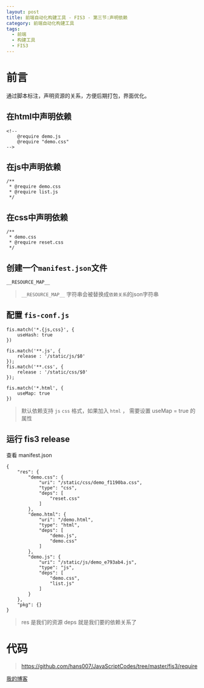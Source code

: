```yaml
---
layout: post
title: 前端自动化构建工具 - FIS3 - 第三节:声明依赖
category: 前端自动化构建工具
tags: 
  - 前端
  - 构建工具
  - FIS3
---
```


# 前言

通过脚本标注，声明资源的关系，方便后期打包，界面优化。

## 在html中声明依赖

```
<!--
    @require demo.js
    @require "demo.css"
-->
```

## 在js中声明依赖

```
/**
 * @require demo.css
 * @require list.js
 */
```

## 在css中声明依赖

```
/**
 * demo.css
 * @require reset.css
 */
```

## 创建一个`manifest.json`文件

```
__RESOURCE_MAP__
```

> `__RESOURCE_MAP__` 字符串会被替换成`依赖关系`的json字符串

## 配置 `fis-conf.js`

```
fis.match('*.{js,css}', {
    useHash: true
})

fis.match('**.js', {
    release : '/static/js/$0'
});
fis.match('**.css', {
    release : '/static/css/$0'
});

fis.match('*.html', {
    useMap: true
})
```

> 默认依赖支持 `js` `css` 格式，如果加入 `html` ， 需要设置 useMap = true 的属性

## 运行 fis3 release

查看 manifest.json

```
{
    "res": {
        "demo.css": {
            "uri": "/static/css/demo_f1190ba.css",
            "type": "css",
            "deps": [
                "reset.css"
            ]
        },
        "demo.html": {
            "uri": "/demo.html",
            "type": "html",
            "deps": [
                "demo.js",
                "demo.css"
            ]
        },
        "demo.js": {
            "uri": "/static/js/demo_e793ab4.js",
            "type": "js",
            "deps": [
                "demo.css",
                "list.js"
            ]
        }
    },
    "pkg": {}
}
```

> res 是我们的资源
> deps 就是我们要的依赖关系了

# 代码

> https://github.com/hans007/JavaScriptCodes/tree/master/fis3/require

[我的博客](https://hans007.github.io)